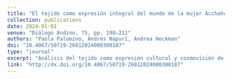 ```yaml
---
title: "El tejido como expresión integral del mundo de la mujer Acchahuata (región Cuzco, Perú)"
collection: publications
date: 2024-01-01
venue: "Diálogo Andino, 75, pp. 198–211"
authors: "Paola Palomino, Andrés Napurí, Andrea Heckman"
doi: "10.4067/S0719-26812024000300187"
type: "journal"
excerpt: "Análisis del tejido como expresión cultural y cosmovisión de las mujeres Acchahuata."
link: "http://dx.doi.org/10.4067/S0719-26812024000300187"
---
```

